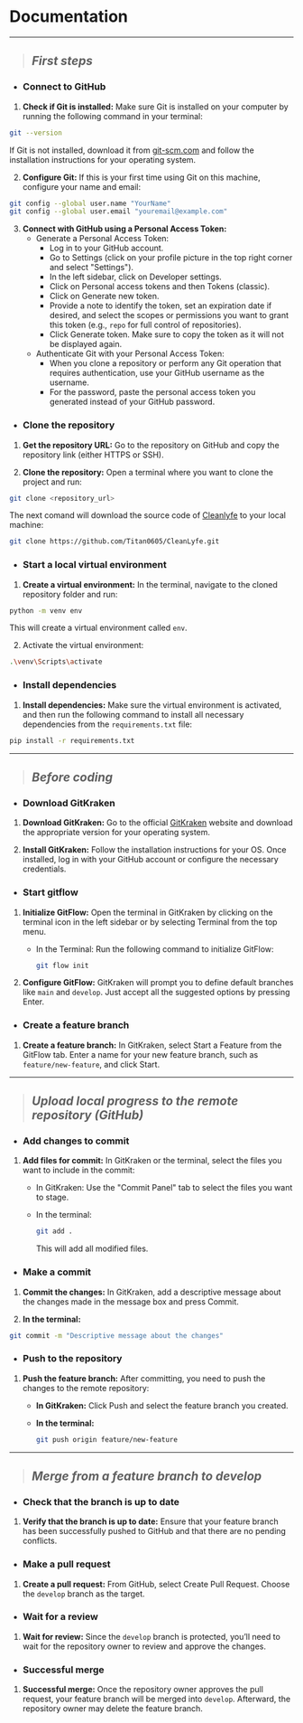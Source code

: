 # Documentation

---

> ## ***First steps***
* ### Connect to GitHub
1. **Check if Git is installed:** Make sure Git is installed on your computer by running the following command in your terminal:

```bash
git --version
```
If Git is not installed, download it from [git-scm.com](https://git-scm.com) and follow the installation instructions for your operating system.

2. **Configure Git:** If this is your first time using Git on this machine, configure your name and email:

```bash
git config --global user.name "YourName"
git config --global user.email "youremail@example.com"
```

3. **Connect with GitHub using a Personal Access Token:**
    - Generate a Personal Access Token:
        - Log in to your GitHub account.
        - Go to Settings (click on your profile picture in the top right corner and select "Settings").
        - In the left sidebar, click on Developer settings.
        - Click on Personal access tokens and then Tokens (classic).
        - Click on Generate new token.
        - Provide a note to identify the token, set an expiration date if desired, and select the scopes or permissions you want to grant this token (e.g., `repo` for full control of repositories).
        - Click Generate token. Make sure to copy the token as it will not be displayed again.
    - Authenticate Git with your Personal Access Token:
        - When you clone a repository or perform any Git operation that requires authentication, use your GitHub username as the username.
        - For the password, paste the personal access token you generated instead of your GitHub password.

* ### Clone the repository
1. **Get the repository URL:** Go to the repository on GitHub and copy the repository link (either HTTPS or SSH).

2. **Clone the repository:** Open a terminal where you want to clone the project and run:

```bash
git clone <repository_url>
```

The next comand will download the source code of [Cleanlyfe](https://github.com/Titan0605/CleanLyfe) to your local machine:

```bash
git clone https://github.com/Titan0605/CleanLyfe.git
```

* ### Start a local virtual environment
1. **Create a virtual environment:** In the terminal, navigate to the cloned repository folder and run:

```bash
python -m venv env
```

This will create a virtual environment called `env`.

2. Activate the virtual environment:

```bash
.\venv\Scripts\activate
```

* ### Install dependencies
1. **Install dependencies:** Make sure the virtual environment is activated, and then run the following command to install all necessary dependencies from the `requirements.txt` file:

```bash
pip install -r requirements.txt
```

---

> ## ***Before coding***
* ### Download GitKraken
1. **Download GitKraken:** Go to the official [GitKraken](https://www.gitkraken.com) website and download the appropriate version for your operating system.

2. **Install GitKraken:** Follow the installation instructions for your OS. Once installed, log in with your GitHub account or configure the necessary credentials.
* ### Start gitflow
1. **Initialize GitFlow:** Open the terminal in GitKraken by clicking on the terminal icon in the left sidebar or by selecting Terminal from the top menu.
    - In the Terminal: Run the following command to initialize GitFlow:

        ```bash
        git flow init
        ```

2. **Configure GitFlow:** GitKraken will prompt you to define default branches like `main` and `develop`. Just accept all the suggested options by pressing Enter.
* ### Create a feature branch
1. **Create a feature branch:** In GitKraken, select Start a Feature from the GitFlow tab. Enter a name for your new feature branch, such as `feature/new-feature`, and click Start.

---

> ## ***Upload local progress to the remote repository (GitHub)***
* ### Add changes to commit
1. **Add files for commit:** In GitKraken or the terminal, select the files you want to include in the commit:
    - In GitKraken: Use the "Commit Panel" tab to select the files you want to stage.
    - In the terminal:

        ```bash
        git add .
        ```

        This will add all modified files.
* ### Make a commit
1. **Commit the changes:** In GitKraken, add a descriptive message about the changes made in the message box and press Commit.

2. **In the terminal:**

```bash
git commit -m "Descriptive message about the changes"
```

* ### Push to the repository
1. **Push the feature branch:** After committing, you need to push the changes to the remote repository:
    - **In GitKraken:** Click Push and select the feature branch you created.
    - **In the terminal:**

        ```bash
        git push origin feature/new-feature
        ```

---

> ## ***Merge from a feature branch to develop***
* ### Check that the branch is up to date
1. **Verify that the branch is up to date:** Ensure that your feature branch has been successfully pushed to GitHub and that there are no pending conflicts.  

* ### Make a pull request
1. **Create a pull request:** From GitHub, select Create Pull Request. Choose the `develop` branch as the target.

* ### Wait for a review
1. **Wait for review:** Since the `develop` branch is protected, you’ll need to wait for the repository owner to review and approve the changes.

* ### Successful merge
1. **Successful merge:** Once the repository owner approves the pull request, your feature branch will be merged into `develop`. Afterward, the repository owner may delete the feature branch.
